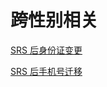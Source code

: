 # 跨性别相关
[SRS 后身份证变更](./SRS%20%E5%90%8E%E8%BA%AB%E4%BB%BD%E8%AF%81%E5%8F%98%E6%9B%B4/index.md)

[SRS 后手机号迁移](./SRS%20%E5%90%8E%E6%89%8B%E6%9C%BA%E5%8F%B7%E8%BF%81%E7%A7%BB/index.md)

